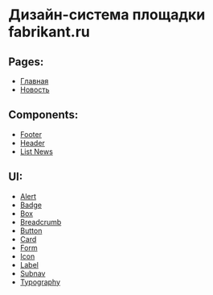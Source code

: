 # Дизайн-система площадки fabrikant.ru

## Pages:

- [Главная][home]
- [Новость][news]

## Components:

- [Footer][footer]
- [Header][header]
- [List News][list-news]

## UI:

- [Alert][alert]
- [Badge][badge]
- [Box][box]
- [Breadcrumb][breadcrumb]
- [Button][button]
- [Card][card]
- [Form][form]
- [Icon][icon]
- [Label][label]
- [Subnav][subnav]
- [Typography][typography]

[home]: /src/page/home.html
[news]: /src/page/news.html
[header]: /src/components/header/header.html
[footer]: /src/components/footer/footer.html
[list-news]: /src/components/list-news/list-news.html
[button]: /src/ui/button/button.html
[form]: /src/ui/form/form.html
[alert]: /src/ui/alert/alert.html
[typography]: /src/ui/typography/typography.html
[breadcrumb]: /src/ui/breadcrumb/breadcrumb.html
[label]: /src/ui/label/label.html
[card]: /src/ui/card/card.html
[badge]: /src/ui/badge/badge.html
[subnav]: /src/ui/subnav/subnav.html
[icon]: /src/ui/icon/icon.html
[box]: /src/ui/box/box.html

<!-- Fabrikant UI Kit build on [UIkit][uikit]. -->
